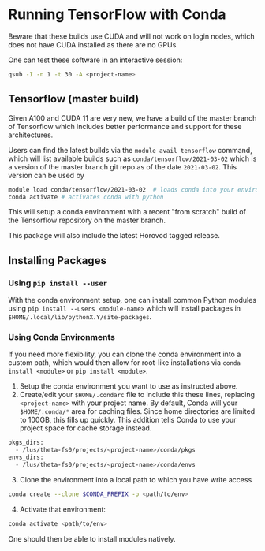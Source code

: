# Running TensorFlow with Conda

Beware that these builds use CUDA and will not work on login nodes, which does not have CUDA installed as there are no GPUs.

One can test these software in an interactive session:
```bash
qsub -I -n 1 -t 30 -A <project-name>
```

## Tensorflow (master build)

Given A100 and CUDA 11 are very new, we have a build of the master branch of Tensorflow which includes better performance and support for these architectures.

Users can find the latest builds via the `module avail tensorflow` command, which will list available builds such as `conda/tensorflow/2021-03-02` which is a version of the master branch git repo as of the date `2021-03-02`. This version can be used by
```bash
module load conda/tensorflow/2021-03-02  # loads conda into your environment, sets up appropriate CUDA libraries
conda activate # activates conda with python 
```

This will setup a conda environment with a recent "from scratch" build of the Tensorflow repository on the master branch. 

This package will also include the latest Horovod tagged release.

## Installing Packages

### Using `pip install --user`

With the conda environment setup, one can install common Python modules using `pip install --users <module-name>` which will install packages in `$HOME/.local/lib/pythonX.Y/site-packages`.

### Using Conda Environments

If you need more flexibility, you can clone the conda environment into a custom path, which would then allow for root-like installations via `conda install <module>` or `pip install <module>`.

1. Setup the conda environment you want to use as instructed above.
2. Create/edit your `$HOME/.condarc` file to include this these lines, replacing `<project-name>` with your project name. By default, Conda will your `$HOME/.conda/*` area for caching files. Since home directories are limited to 100GB, this fills up quickly. This addition tells Conda to use your project space for cache storage instead.
```bash
pkgs_dirs:
  - /lus/theta-fs0/projects/<project-name>/conda/pkgs
envs_dirs:
  - /lus/theta-fs0/projects/<project-name>/conda/envs
```
3. Clone the environment into a local path to which you have write access
```bash
conda create --clone $CONDA_PREFIX -p <path/to/env>
```
4. Activate that environment:
```bash
conda activate <path/to/env>
```

One should then be able to install modules natively.
